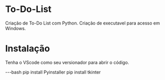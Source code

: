 # To-Do-List
Criação de To-Do List com Python. Criação de executavel para acesso em Windows.

# Instalação
Tenha o VScode como seu versionador para abrir o código.

---bash
pip install Pyinstaller
pip install tkinter
